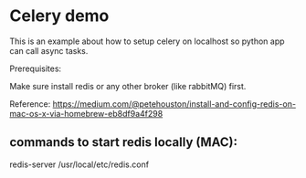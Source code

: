 # Celery demo
This is an example about how to setup celery on localhost so python
app can call async tasks.

Prerequisites:

Make sure install redis or any other broker (like rabbitMQ) first. 

Reference:
https://medium.com/@petehouston/install-and-config-redis-on-mac-os-x-via-homebrew-eb8df9a4f298

## commands to start redis locally (MAC):
redis-server /usr/local/etc/redis.conf

